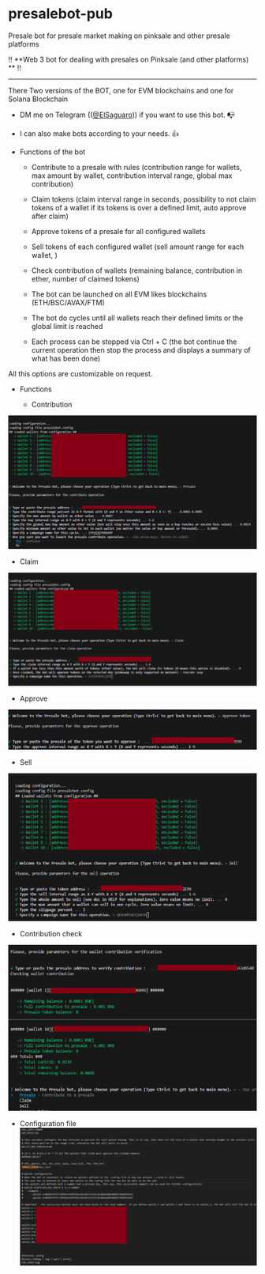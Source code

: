 # presalebot-pub

Presale bot for presale market making on pinksale and other presale platforms

‼ **Web 3 bot for dealing with presales on Pinksale (and other platforms) ** ‼

---------------------------------------------------------------------------------------------------------------

There Two versions of the BOT, one for EVM blockchains and one for Solana Blockchain

- DM me on Telegram (([@ElSaguaro](https://t.me/ElSaguaro))) if you want to use this bot. 📭

- I can also make bots according to your needs. 👍

- Functions of the bot 

  - Contribute to a presale with rules (contribution range for wallets, max amount by wallet, contribution interval range, global max contribution)
  - Claim tokens (claim interval range in seconds, possibility to not claim tokens of a wallet if its tokens is over a defined limit, auto approve after claim)
  - Approve tokens of a presale for all configured wallets
  - Sell tokens of each configured wallet (sell amount range for each wallet, )
  - Check contribution of wallets (remaining balance, contribution in ether, number of claimed tokens)

  - The bot can be launched on all EVM likes blockchains (ETH/BSC/AVAX/FTM)
  - The bot do cycles until all wallets reach their defined limits or the global limit is reached
  - Each process can be stopped via Ctrl + C (the bot continue the current operation then stop the process and displays a summary of what has been done)

All this options are customizable on request.

- Functions

   - Contribution 

![alt text](https://github.com/CactusYouhou/presalebot-pub/blob/main/img/contribute.png?raw=true)

   - Claim

![alt text](https://github.com/CactusYouhou/presalebot-pub/blob/main/img/claim.png?raw=true)

   - Approve

![alt text](https://github.com/CactusYouhou/presalebot-pub/blob/main/img/approve.png?raw=true)

   - Sell

![alt text](https://github.com/CactusYouhou/presalebot-pub/blob/main/img/sell.png?raw=true)

   - Contribution check

![alt text](https://github.com/CactusYouhou/presalebot-pub/blob/main/img/contributioncheck.png?raw=true)

   - Configuration file
![alt text](https://github.com/CactusYouhou/presalebot-pub/blob/main/img/config.png?raw=true)